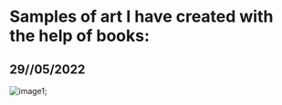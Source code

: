 # Samples of art I have created with the help of books:

## 29//05/2022 
![image1](rainbow-spec2.png);